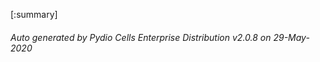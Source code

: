 






[:summary]

###### Auto generated by Pydio Cells Enterprise Distribution v2.0.8 on 29-May-2020
